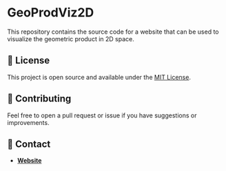 # GeoProdViz2D

This repository contains the source code for a website that can be used to visualize the geometric product in 2D space.

## 📝 License

This project is open source and available under the [MIT License](LICENSE.md).

## 🤝 Contributing

Feel free to open a pull request or issue if you have suggestions or improvements.

## 📧 Contact

- [**Website**](https://robinlabryga.github.io)
